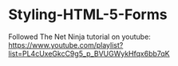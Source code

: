 # Styling-HTML-5-Forms

Followed The Net Ninja tutorial on youtube:
https://www.youtube.com/playlist?list=PL4cUxeGkcC9g5_p_BVUGWykHfqx6bb7qK
